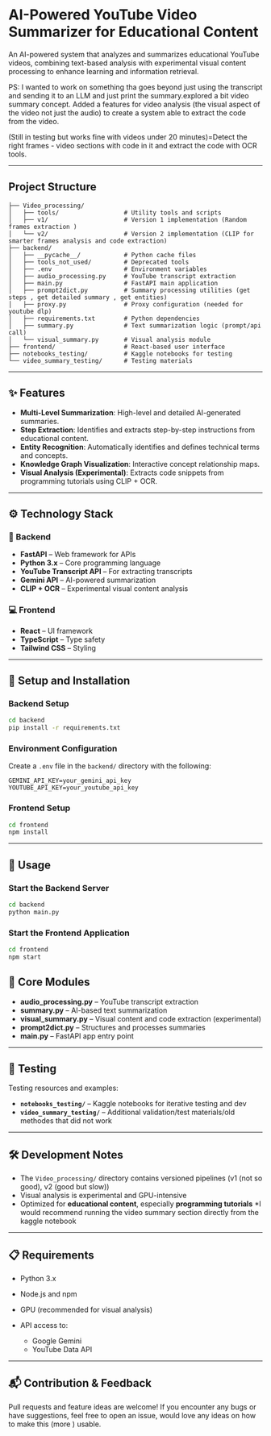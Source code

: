 
#  AI-Powered YouTube Video Summarizer for Educational Content

An AI-powered system that analyzes and summarizes educational YouTube videos, combining text-based analysis with experimental visual content processing to enhance learning and information retrieval.

PS: I wanted to work on something tha goes beyond just using the transcript and sending it to an LLM and just print the summary.explored a bit video summary concept.
Added a features for video analysis (the visual aspect of the video not just the audio) to create a system able to extract the code from the video.

(Still in testing but works fine with videos under 20 minutes)=Detect the right frames - video sections with code in it and extract the code with OCR tools.

---

##  Project Structure

```
├── Video_processing/
│   ├── tools/                  # Utility tools and scripts
│   ├── v1/                     # Version 1 implementation (Random frames extraction )
│   └── v2/                     # Version 2 implementation (CLIP for smarter frames analysis and code extraction)
├── backend/
│   ├── __pycache__/            # Python cache files
│   ├── tools_not_used/         # Deprecated tools
│   ├── .env                    # Environment variables
│   ├── audio_processing.py     # YouTube transcript extraction
│   ├── main.py                 # FastAPI main application
│   ├── prompt2dict.py          # Summary processing utilities (get steps , get detailed summary , get entities)
│   ├── proxy.py                # Proxy configuration (needed for youtube dlp)
│   ├── requirements.txt        # Python dependencies
│   ├── summary.py              # Text summarization logic (prompt/api call)
│   └── visual_summary.py       # Visual analysis module
├── frontend/                   # React-based user interface
├── notebooks_testing/          # Kaggle notebooks for testing
└── video_summary_testing/      # Testing materials
```
---

## ✨ Features

* **Multi-Level Summarization**: High-level and detailed AI-generated summaries.
* **Step Extraction**: Identifies and extracts step-by-step instructions from educational content.
* **Entity Recognition**: Automatically identifies and defines technical terms and concepts.
* **Knowledge Graph Visualization**: Interactive concept relationship maps.
* **Visual Analysis (Experimental)**: Extracts code snippets from programming tutorials using CLIP + OCR.

---

## ⚙️ Technology Stack

### 🔧 Backend

* **FastAPI** – Web framework for APIs
* **Python 3.x** – Core programming language
* **YouTube Transcript API** – For extracting transcripts
* **Gemini API** – AI-powered summarization
* **CLIP + OCR** – Experimental visual content analysis

### 💻 Frontend

* **React** – UI framework
* **TypeScript** – Type safety
* **Tailwind CSS** – Styling

---

## 🚀 Setup and Installation

### Backend Setup

```bash
cd backend
pip install -r requirements.txt
```

### Environment Configuration

Create a `.env` file in the `backend/` directory with the following:

```
GEMINI_API_KEY=your_gemini_api_key
YOUTUBE_API_KEY=your_youtube_api_key
```

### Frontend Setup

```bash
cd frontend
npm install
```

---

## 🧪 Usage

### Start the Backend Server

```bash
cd backend
python main.py
```

### Start the Frontend Application

```bash
cd frontend
npm start
```


## 🧩 Core Modules

* **audio\_processing.py** – YouTube transcript extraction
* **summary.py** – AI-based text summarization
* **visual\_summary.py** – Visual content and code extraction (experimental)
* **prompt2dict.py** – Structures and processes summaries
* **main.py** – FastAPI app entry point

---

## 🧪 Testing

Testing resources and examples:

* **`notebooks_testing/`** – Kaggle notebooks for iterative testing and dev
* **`video_summary_testing/`** – Additional validation/test materials/old methodes that did not work

---

## 🛠 Development Notes

* The `Video_processing/` directory contains versioned pipelines (v1 (not so good), v2 (good but slow))
* Visual analysis is experimental and GPU-intensive
* Optimized for **educational content**, especially **programming tutorials**
*I would recommend running the video summary section directly from the kaggle notebook

---

## 📋 Requirements

* Python 3.x
* Node.js and npm
* GPU (recommended for visual analysis)
* API access to:

  * Google Gemini
  * YouTube Data API

---

## 📬 Contribution & Feedback

Pull requests and feature ideas are welcome! If you encounter any bugs or have suggestions, feel free to open an issue, would love any ideas on how to make this (more ) usable.


